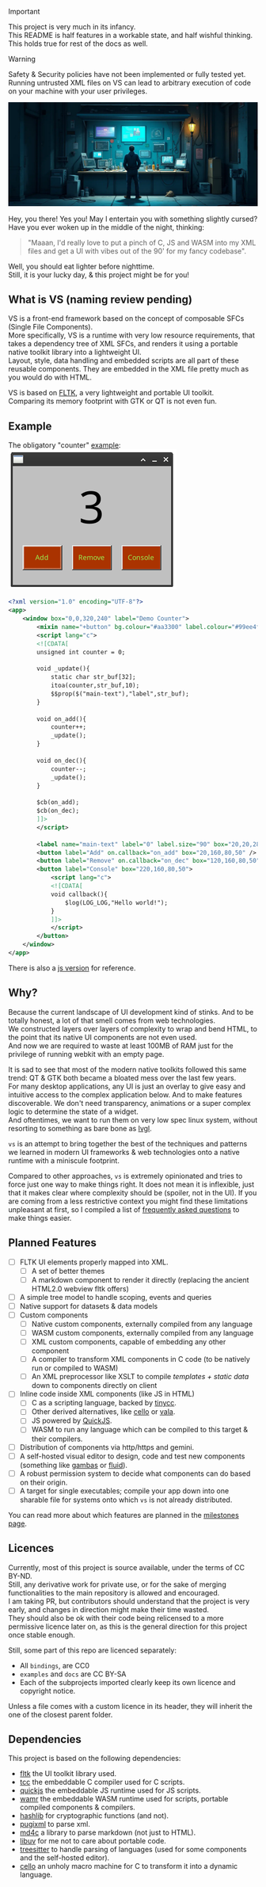 > [!IMPORTANT]  
> This project is very much in its infancy.  
> This README is half features in a workable state, and half wishful thinking.  
> This holds true for rest of the docs as well.

> [!WARNING]  
> Safety & Security policies have not been implemented or fully tested yet.
> Running untrusted XML files on VS can lead to arbitrary execution of code on your machine with your user privileges.

![hero image](./docs/hero-img.webp)


Hey, you there! Yes you! May I entertain you with something slightly cursed?  
Have you ever woken up in the middle of the night, thinking:
> "Maaan, I'd really love to put a pinch of C, JS and WASM into my XML files and get a UI with vibes out of the 90' for my fancy codebase".  

Well, you should eat lighter before nighttime.  
Still, it is your lucky day, & this project might be for you!

## What is VS (naming review pending)

VS is a front-end framework based on the concept of composable SFCs (Single File Components).  
More specifically, VS is a runtime with very low resource requirements, that takes a dependency tree of XML SFCs, and renders it using a portable native toolkit library into a lightweight UI.  
Layout, style, data handling and embedded scripts are all part of these reusable components. They are embedded in the XML file pretty much as you would do with HTML.  

VS is based on [FLTK](https://www.fltk.org/), a very lightweight and portable UI toolkit.  
Comparing its memory footprint with GTK or QT is not even fun. 

## Example

The obligatory "counter" [example](./examples/demo-c.xml):  
![demo image](./docs/demo.png)

```xml
<?xml version="1.0" encoding="UTF-8"?>
<app>
    <window box="0,0,320,240" label="Demo Counter">
        <mixin name="+button" bg.colour="#aa3300" label.colour="#99ee4f" />
        <script lang="c">
        <![CDATA[ 
        unsigned int counter = 0;

        void _update(){
            static char str_buf[32];
            itoa(counter,str_buf,10);
            $$prop($("main-text"),"label",str_buf);
        }

        void on_add(){
            counter++;
            _update();
        }

        void on_dec(){
            counter--;
            _update();
        }

        $cb(on_add);
        $cb(on_dec);
        ]]>
        </script>

        <label name="main-text" label="0" label.size="90" box="20,20,280,120" />
        <button label="Add" on.callback="on_add" box="20,160,80,50" />
        <button label="Remove" on.callback="on_dec" box="120,160,80,50" />
        <button label="Console" box="220,160,80,50">
            <script lang="c">
            <![CDATA[ 
            void callback(){
                $log(LOG_LOG,"Hello world!");
            }
            ]]>
            </script>
        </button>
    </window>
</app>
```

There is also a [js version](./examples/demo-js.xml) for reference.

## Why?

Because the current landscape of UI development kind of stinks. And to be totally honest, a lot of that smell comes from web technologies.  
We constructed layers over layers of complexity to wrap and bend HTML, to the point that its native UI components are not even used.  
And now we are required to waste at least 100MB of RAM just for the privilege of running webkit with an empty page.  

It is sad to see that most of the modern native toolkits followed this same trend: QT & GTK both became a bloated mess over the last few years.  
For many desktop applications, any UI is just an overlay to give easy and intuitive access to the complex application below. And to make features discoverable. We don't need transparency, animations or a super complex logic to determine the state of a widget.     
And oftentimes, we want to run them on very low spec linux system, without resorting to something as bare bone as [lvgl](https://lvgl.io/).  

`vs` is an attempt to bring together the best of the techniques and patterns we learned in modern UI frameworks & web technologies onto a native runtime with a miniscule footprint.  

Compared to other approaches, `vs` is extremely opinionated and tries to force just one way to make things right. It does not mean it is inflexible, just that it makes clear where complexity should be (spoiler, not in the UI). If you are coming from a less restrictive context you might find these limitations unpleasant at first, so I compiled a list of [frequently asked questions](./docs/faq.md) to make things easier.

## Planned Features

- [ ] FLTK UI elements properly mapped into XML.
    - [ ] A set of better themes
    - [ ] A markdown component to render it directly (replacing the ancient HTML2.0 webview fltk offers)
- [ ] A simple tree model to handle scoping, events and queries
- [ ] Native support for datasets & data models
- [ ] Custom components
    - [ ] Native custom components, externally compiled from any language
    - [ ] WASM custom components, externally compiled from any language
    - [ ] XML custom components, capable of embedding any other component
    - [ ] A compiler to transform XML components in C code (to be natively run or compiled to WASM)
    - [ ] An XML preprocessor like XSLT to compile *templates + static data* down to components directly on client
- [ ] Inline code inside XML components (like JS in HTML) 
    - [ ] C as a scripting language, backed by [tinycc](https://github.com/KaruroChori/tcc-vs).
    - [ ] Other derived alternatives, like [cello](https://libcello.org) or [vala](https://vala.dev/).
    - [ ] JS powered by [QuickJS](https://github.com/quickjs-ng).
    - [ ] WASM to run any language which can be compiled to this target & their compilers.
- [ ] Distribution of components via http/https and gemini.
- [ ] A self-hosted visual editor to design, code and test new components (something like [gambas](https://gambas.sourceforge.net/en/main.html) or [fluid](https://www.fltk.org/doc-1.4/fluid.html)).
- [ ] A robust permission system to decide what components can do based on their origin.
- [ ] A target for single executables; compile your app down into one sharable file for systems onto which `vs` is not already distributed.

You can read more about which features are planned in the [milestones page](./docs/milestones.md).

## Licences

Currently, most of this project is source available, under the terms of CC BY-ND.  
Still, any derivative work for private use, or for the sake of merging functionalities to the main repository is allowed and encouraged.  
I am taking PR, but contributors should understand that the project is very early, and changes in direction might make their time wasted.  
They should also be ok with their code being relicensed to a more permissive licence later on, as this is the general direction for this project once stable enough.

Still, some part of this repo are licenced separately:
- All `bindings`, are CC0
- `examples` and `docs` are CC BY-SA
- Each of the subprojects imported clearly keep its own licence and copyright notice.
  
Unless a file comes with a custom licence in its header, they will inherit the one of the closest parent folder.


## Dependencies

This project is based on the following dependencies:
- [fltk](https://www.fltk.org/) the UI toolkit library used.
- [tcc](https://github.com/KaruroChori/tcc-vs) the embeddable C compiler used for C scripts.
- [quickjs](https://github.com/quickjs-ng) the embeddable JS runtime used for JS scripts.
- [wamr](https://github.com/bytecodealliance/wasm-micro-runtime) the embeddable WASM runtime used for scripts, portable compiled components & compilers.
- [hashlib](https://github.com/KaruroChori/hash-library) for cryptographic functions (and not).
- [pugixml](https://pugixml.org/) to parse xml.
- [md4c](https://github.com/mity/md4c) a library to parse markdown (not just to HTML).
- [libuv](https://libuv.org/) for me not to care about portable code.
- [treesitter](https://tree-sitter.github.io/tree-sitter/) to handle parsing of languages (used for some components and the self-hosted editor).
- [cello](https://libcello.org) an unholy macro machine for C to transform it into a dynamic language.